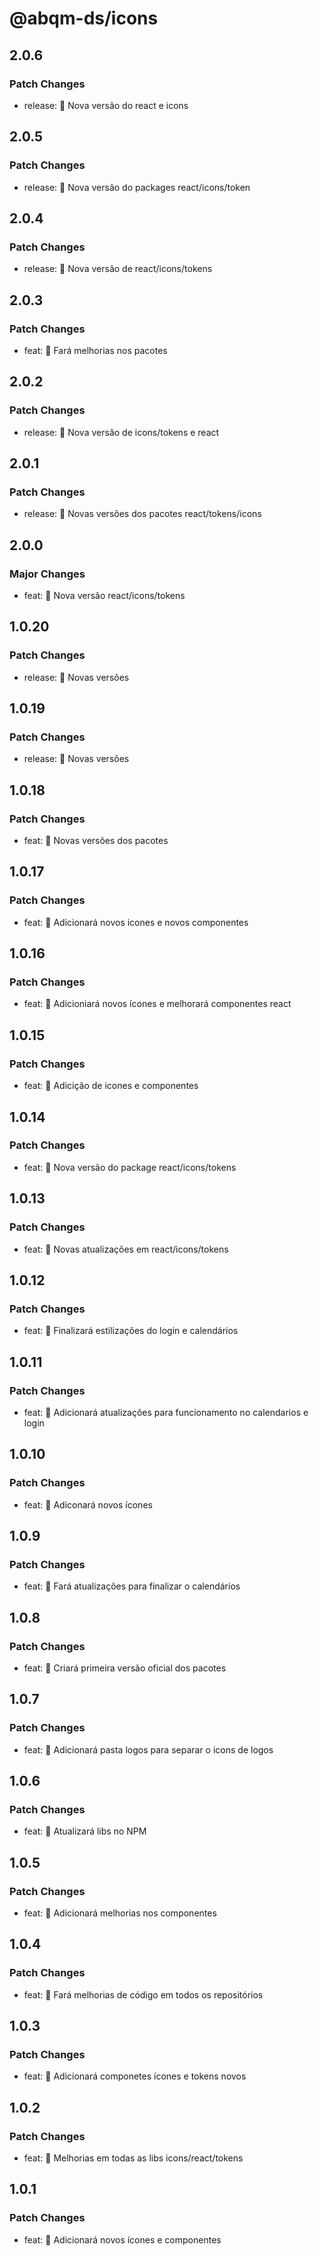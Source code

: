 # @abqm-ds/icons

## 2.0.6

### Patch Changes

- release: 🦋 Nova versão do react e icons

## 2.0.5

### Patch Changes

- release: 🦋 Nova versão do packages react/icons/token

## 2.0.4

### Patch Changes

- release: 🦋 Nova versão de react/icons/tokens

## 2.0.3

### Patch Changes

- feat: 🎸 Fará melhorias nos pacotes

## 2.0.2

### Patch Changes

- release: 🦋 Nova versão de icons/tokens e react

## 2.0.1

### Patch Changes

- release: 🦋 Novas versões dos pacotes react/tokens/icons

## 2.0.0

### Major Changes

- feat: 🎸 Nova versão react/icons/tokens

## 1.0.20

### Patch Changes

- release: 🦋 Novas versões

## 1.0.19

### Patch Changes

- release: 🦋 Novas versões

## 1.0.18

### Patch Changes

- feat: 🎸 Novas versões dos pacotes

## 1.0.17

### Patch Changes

- feat: 🎸 Adicionará novos icones e novos componentes

## 1.0.16

### Patch Changes

- feat: 🎸 Adicioniará novos ícones e melhorará componentes react

## 1.0.15

### Patch Changes

- feat: 🎸 Adicição de icones e componentes

## 1.0.14

### Patch Changes

- feat: 🎸 Nova versão do package react/icons/tokens

## 1.0.13

### Patch Changes

- feat: 🎸 Novas atualizações em react/icons/tokens

## 1.0.12

### Patch Changes

- feat: 🎸 Finalizará estilizações do login e calendários

## 1.0.11

### Patch Changes

- feat: 🎸 Adicionará atualizações para funcionamento no calendarios e login

## 1.0.10

### Patch Changes

- feat: 🎸 Adiconará novos ícones

## 1.0.9

### Patch Changes

- feat: 🎸 Fará atualizações para finalizar o calendários

## 1.0.8

### Patch Changes

- feat: 🎸 Criará primeira versão oficial dos pacotes

## 1.0.7

### Patch Changes

- feat: 🎸 Adicionará pasta logos para separar o icons de logos

## 1.0.6

### Patch Changes

- feat: 🎸 Atualizará libs no NPM

## 1.0.5

### Patch Changes

- feat: 🎸 Adicionará melhorias nos componentes

## 1.0.4

### Patch Changes

- feat: 🎸 Fará melhorias de código em todos os repositórios

## 1.0.3

### Patch Changes

- feat: 🎸 Adicionará componetes ícones e tokens novos

## 1.0.2

### Patch Changes

- feat: 🎸 Melhorias em todas as libs icons/react/tokens

## 1.0.1

### Patch Changes

- feat: 🎸 Adicionará novos ícones e componentes
